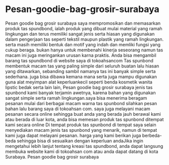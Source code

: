 # Pesan-goodie-bag-grosir-surabaya
Pesan goodie bag grosir surabaya saya mempromosikan dan memasarkan produk tas spundbond, ialah produk yang dibuat mulai material yang ramah lingkungan dan terus memiliki sangat jenis serta hiasan yang digunakan dalam pengerjaan tas seperti tekstil maupun plastik yang ramah lingkungan. serta masih memiliki bentuk dan motif yang indah dan memliki fungsi yang cukup beraga. bukan hanya untuk membenahi kinerja seseorang namun tas macam ini juga meringankan urusan karna praktis. Anda bisa mengambil barang tas spundbond di website saya di tokoahsancom  Tas spunbond membentuk macam tas yang paling simple dari seluruh buatan lalu hiasan yang ditawarkan, sebanding sambil namanya tas ini banyak simple serta sederhana. juga bisa dibawa kemana mana serta juga mampu digunakan guna alat meyimpan alat keperluankecil seperti benda kosmetik wanita lipstic bedak serta lain lain,  Pesan goodie bag grosir surabaya jenis tas spunbond kami banyak terjamin awetnya, karena bahan yang digunakan sangat simple serta ramah lingkungan.saya bisa menerima beragam pesanan mulai dari berbagai macam warna tas spunbond silahkan pesan bahan lalu barang saya di tokoahsan com. saya juga melayani macam pesanan secara online sehingga buat anda yang berada jauh berawal kami atau berada di luar kota, anda bisa memesan produk tas spunbond ditempat kami secara online  Di tempat produk tas spunbond di tempat saya selain menyediakan macam jenis tas spunbond yang menarik, namun di tempat kami juga dapat melayani pesanan. harga yang kami berikan juga berbeda-beda sehingga bisa di sesuaikan dengan keperluan andaJika ingin mengetahui lebih lanjut tentang kreasi tas spundbond, anda dapat langsung membuka website kami di tokoahsan com atau anda dapat datang di kota Surabaya. Pesan goodie bag grosir surabaya
